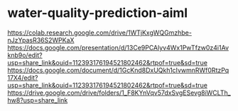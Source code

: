 # water-quality-prediction-aiml
https://colab.research.google.com/drive/1WTjKxgWQGmzhbe-nJzYpasR36S2WPKaX
https://docs.google.com/presentation/d/13Ce9PCAlyv4Wx1PwTfzw0z4i1Avknb9o/edit?usp=share_link&ouid=112393176194521802462&rtpof=true&sd=true
https://docs.google.com/document/d/1GcKnd8DxUQkh1cIvwmnRWf0RtzPq17X4/edit?usp=share_link&ouid=112393176194521802462&rtpof=true&sd=true
https://drive.google.com/drive/folders/1_F8KYnVqv57dxSvgESevg8iWCLTh_hw8?usp=share_link
